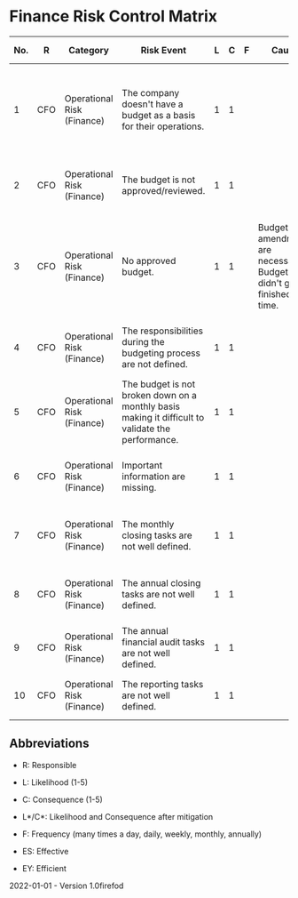 # Finance Risk Control Matrix

| No.  | R    | Category                   | Risk Event                                                   | L    | C    | F    | Cause                                                        | Mitigation Type | Mitigation Strategy                                          | L*   | C*   | Changes | Comments | ES   | EY   | Evidences |
| ---- | ---- | -------------------------- | ------------------------------------------------------------ | ---- | ---- | ---- | ------------------------------------------------------------ | --------------- | ------------------------------------------------------------ | ---- | ---- | ------- | -------- | ---- | ---- | --------- |
| 1    | CFO  | Operational Risk (Finance) | The company doesn't have a budget as a basis for their operations. | 1    | 1    |      |                                                              |                 | The deadline for the budget finalization is defined with enough time until the new business year starts. | 1    | 1    |         |          | yes  | yes  |           |
| 2    | CFO  | Operational Risk (Finance) | The budget is not approved/reviewed.                         | 1    | 1    |      |                                                              |                 | The budget must be approved by the management.               | 1    | 1    |         |          | yes  | yes  |           |
| 3    | CFO  | Operational Risk (Finance) | No approved budget.                                          | 1    | 1    |      | Budget amendments are necessary. Budget didn't get finished on time. |                 | The management can approve a intermediate budget until the final budget is created and approved. | 1    | 1    |         |          | yes  | yes  |           |
| 4    | CFO  | Operational Risk (Finance) | The responsibilities during the budgeting process are not defined. | 1    | 1    |      |                                                              |                 | The tasks and responsibilities are defined in a budget checklist. | 1    | 1    |         |          | yes  | yes  |           |
| 5    | CFO  | Operational Risk (Finance) | The budget is not broken down on a monthly basis making it difficult to validate the performance. | 1    | 1    |      |                                                              |                 | The budget is split up on a single month basis.              | 1    | 1    |         |          | yes  | yes  |           |
| 6    | CFO  | Operational Risk (Finance) | Important information are missing.                           | 1    | 1    |      |                                                              |                 | Budget information are collected from different departments. | 1    | 1    |         |          | yes  | yes  |           |
| 7    | CFO  | Operational Risk (Finance) | The monthly closing tasks are not well defined.              | 1    | 1    |      |                                                              |                 | A monthly closing checklist exists defining the responsibilities. | 1    | 1    |         |          | yes  | yes  |           |
| 8    | CFO  | Operational Risk (Finance) | The annual closing tasks are not well defined.               | 1    | 1    |      |                                                              |                 | An annual closing checklist exists defining the responsibilities. | 1    | 1    |         |          | yes  | yes  |           |
| 9    | CFO  | Operational Risk (Finance) | The annual financial audit tasks are not well defined.       | 1    | 1    |      |                                                              |                 | An audit checklist exists defining the responsibilities.     | 1    | 1    |         |          | yes  | yes  |           |
| 10   | CFO  | Operational Risk (Finance) | The reporting tasks are not well defined.                    | 1    | 1    |      |                                                              |                 | A reporting checklist exists defining the responsibilities.  | 1    | 1    |         |          | yes  | yes  |           |

## Abbreviations

* R: Responsible

* L: Likelihood (1-5)

* C: Consequence (1-5)

* L\*/C\*: Likelihood and Consequence after mitigation

* F: Frequency (many times a day, daily, weekly, monthly, annually)

* ES: Effective

* EY: Efficient

2022-01-01 - Version 1.0firefod
